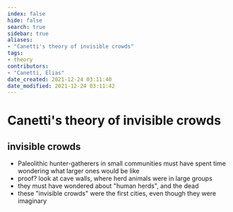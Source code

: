 ```yaml
---
index: false
hide: false
search: true
sidebar: true
aliases:
- "Canetti's theory of invisible crowds"
tags:
- theory
contributors:
- "Canetti, Elias"
date_created: 2021-12-24 03:11:40
date_modified: 2021-12-24 03:11:42
---
```


# Canetti's theory of invisible crowds


## invisible crowds
- Paleolithic hunter-gatherers in small communities must have spent time wondering what larger ones would be like
- proof? look at cave walls, where herd animals were in large groups
- they must have wondered about "human herds", and the dead
- these "invisible crowds" were the first cities, even though they were imaginary